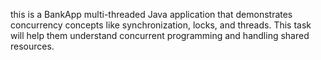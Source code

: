 this is a BankApp multi-threaded Java application that
demonstrates concurrency concepts like
synchronization, locks, and threads. This
task will help them understand concurrent
programming and handling shared
resources.
